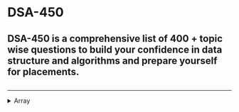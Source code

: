 # DSA-450
##  DSA-450 is a comprehensive list of 400 + topic wise questions to build your confidence in data structure and algorithms and prepare yourself for placements.
## 
<hr>

<details>
<summary>Array</summary>
<br>
[Reverse the array 3] (https://www.geeksforgeeks.org/write-a-program-to-reverse-an-array-or-string)
</details>
